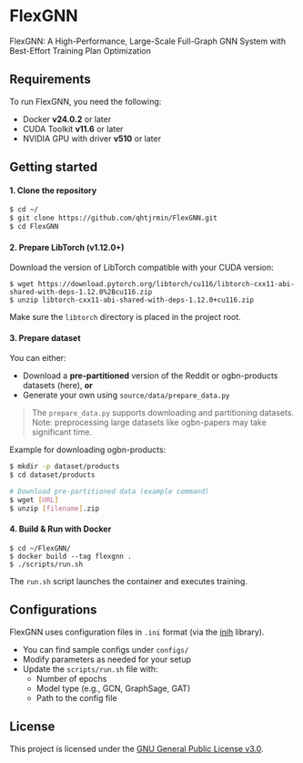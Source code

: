 # FlexGNN
FlexGNN: A High-Performance, Large-Scale Full-Graph GNN System with Best-Effort Training Plan Optimization

## Requirements
To run FlexGNN, you need the following:
- Docker **v24.0.2** or later
- CUDA Toolkit **v11.6** or later
- NVIDIA GPU with driver **v510** or later

## Getting started
#### 1. Clone the repository
```bash
$ cd ~/
$ git clone https://github.com/qhtjrmin/FlexGNN.git
$ cd FlexGNN
```

#### 2. Prepare LibTorch (v1.12.0+)
Download the version of LibTorch compatible with your CUDA version:
```
$ wget https://download.pytorch.org/libtorch/cu116/libtorch-cxx11-abi-shared-with-deps-1.12.0%2Bcu116.zip
$ unzip libtorch-cxx11-abi-shared-with-deps-1.12.0+cu116.zip
```
Make sure the `libtorch` directory is placed in the project root.

#### 3. Prepare dataset
You can either:
- Download a **pre-partitioned** version of the Reddit or ogbn-products datasets (here), **or**
- Generate your own using `source/data/prepare_data.py`
> The `prepare_data.py` supports downloading and partitioning datasets.  
> Note: preprocessing large datasets like ogbn-papers may take significant time.

Example for downloading ogbn-products:
``` bash
$ mkdir -p dataset/products
$ cd dataset/products

# Download pre-partitioned data (example command)
$ wget [URL]
$ unzip [filename].zip
```

#### 4. Build & Run with Docker
```
$ cd ~/FlexGNN/
$ docker build --tag flexgnn .
$ ./scripts/run.sh
```
The `run.sh` script launches the container and executes training.

## Configurations
FlexGNN uses configuration files in `.ini` format (via the [inih](https://github.com/benhoyt/inih) library).

- You can find sample configs under `configs/`
- Modify parameters as needed for your setup
- Update the `scripts/run.sh` file with:
  - Number of epochs
  - Model type (e.g., GCN, GraphSage, GAT)
  - Path to the config file
 
## License
This project is licensed under the [GNU General Public License v3.0](./LICENSE).
